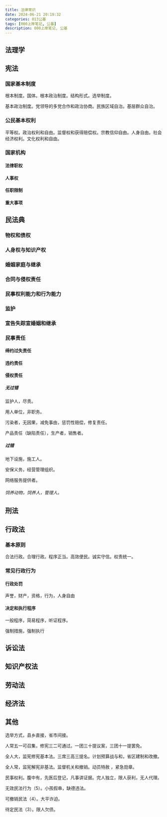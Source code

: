 ```yaml
---
title: 法律常识
date: 2024-06-21 20:19:32
categories: 013公基
tags: [000上岸笔记, 公基]
description: 000上岸笔记, 公基
---
```

## 法理学

## 宪法

### 国家基本制度

根本制度。国体。根本政治制度。结构形式。选举制度。

基本政治制度。党领导的多党合作和政治协商。民族区域自治。基层群众自治。

### 公民基本权利

平等权。政治权利和自由。监督权和获得赔偿权。宗教信仰自由。人身自由。社会经济权利。文化权利和自由。

### 国家机构

#### 法律职权

#### 人事权

#### 任职限制

#### 重大事项

## 民法典

### 物权和债权

### 人身权与知识产权

### 婚姻家庭与继承

### 合同与侵权责任

### 民事权利能力和行为能力

### 监护

### 宣告失踪宣婚姻和继承

### 民事责任

#### 缔约过失责任

#### 违约责任

#### 侵权责任

##### 无过错

监护人，尽责。

用人单位，非职务。

污染者，无因果，减免事由，惩罚性赔偿，修复责任。

产品责任（缺陷责任），生产者，销售者。

##### 过错

地下设施，施工人。

安保义务，经营管理组织。

网络服务提供者。

###### 饲养动物，饲养人，管理人。

## 刑法

## 行政法

### 基本原则

合法行政。合理行政。程序正当。高效便民。诚实守信。权责统一。

### 常见行政行为

#### 行政处罚

声誉，财产，资格，行为，人身自由

#### 决定和执行程序

一般程序，简易程序，听证程序。

强制措施，强制执行

## 诉讼法

## 知识产权法

## 劳动法

## 经济法

## 其他

选举方式，县乡直接，省市间接。      

人常五一可召集，修宪三二可通过。一团三十提议案，三团十一提罢免。

全人大，监宪修宪基本法。三席三高三提名。计划预算战与和，省区建制和改撤。

全人常，监宪解宪非基法。监督机关和撤销。动员特赦 ，紧急勋章。

民事权利。腹中有，先医后登记，凡事讲证据。完人独立，限人获利，无人代理。

无效民法行为（5）。小孩假串，缺德违法。

可撤销民法（4）。大平诈迫。

待定民法（3）。限人欠债。